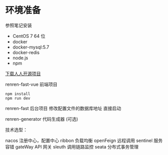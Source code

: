 # 环境准备

参照笔记安装

- CentOS 7 64 位
- docker
- docker-mysql:5.7
- docker-redis
- node.js
- npm

[下载人人开源项目](https://gitee.com/renrenio)

renren-fast-vue 前端项目 
```
npm install
npm run dev
```
renren-fast 后台项目 修改配置文件的数据库地址 直接启动

renren-generator 代码生成器 (可选)

技术选型： 

nacos 注册中心，配置中心
ribbon 负载均衡
openFeign 远程调用
sentinel 服务容错
gateWay API 网关
sleuth 调用链路监控
seata 分布式事务管理

